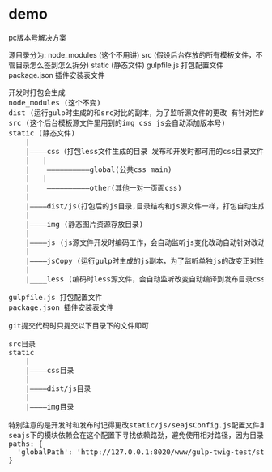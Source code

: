 # demo
pc版本号解决方案

源目录分为:
node_modules (这个不用讲)
src (假设后台存放的所有模板文件，不管目录怎么签到怎么拆分)
static (静态文件)
gulpfile.js 打包配置文件
package.json 插件安装表文件



<pre>开发时打包会生成
node_modules (这个不变)
dist (运行gulp时生成的和src对比的副本，为了监听源文件的更改 有针对性的版本号更新，提高打包速度)
src (这个后台模板源文件里用到的img css js会自动添加版本号)
static (静态文件)
	|
	|————css（打包less文件生成的目录 发布和开发时都可用的css目录文件css，编译打包时会更新css背景图片版本号）
	|	|
	|	 ——————————global(公共css main)
	|	|
	|	 ——————————other(其他一对一页面css)
	|
	|————dist/js(打包后的js目录,目录结构和js源文件一样，打包自动生成，发布时和开发时都可使用的目录文件)
	|
	|————img (静态图片资源存放目录)
	|
	|————js (js源文件开发时编码工作，会自动监听js变化改动自动针对改动的js进行打包压缩部署到dist/js目录)
	|
	|————jsCopy (运行gulp时生成的js副本，为了监听单独js的改变正对性的打包压缩，提高打包速度)
	|
	|____less (编码时less源文件，会自动监听改变自动编译到发布目录css)

gulpfile.js 打包配置文件
package.json 插件安装表文件

git提交代码时只提交以下目录下的文件即可

src目录
static
	|
	|————css目录
	|
	|————dist/js目录
	|
	|————img目录

特别注意的是开发时和发布时记得更改static/js/seajsConfig.js配置文件里的路劲必须指向静态资源存放js的总目录
seajs下的模块依赖会在这个配置下寻找依赖路劲，避免使用相对路径，因为目录结构复杂，不如这样简单粗暴。
paths: {
  'globalPath': 'http://127.0.0.1:8020/www/gulp-twig-test/static/dist/js'
}
</pre>
